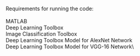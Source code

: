 
Requirements for running the code:\
\
MATLAB\
Deep Learning Toolbox\
Image Classification Toolbox\
Deep Learning Toolbox Model for AlexNet Network\
Deep Learning Toolbox Model for VGG-16 Network\
